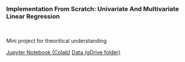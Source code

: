 ### Implementation From Scratch: Univariate And Multivariate Linear Regression
 </br>
 
Mini project for theoritical understanding

[Jupyter Notebook (Colab)](https://colab.research.google.com/drive/1G3XU0v_W6mvgTDp3GIsTB64dDxge-d7m?usp=sharing)
[Data (gDrive folder)](https://drive.google.com/drive/folders/1x8YeBz7jiCCG0sVBnpMdSTAelaN55o4q?usp=sharing)
